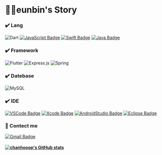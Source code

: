 # 👨‍💻eunbin's Story

### ✔️ Lang
  ![Dart](https://img.shields.io/badge/dynamic/json?url=<URL>&label=<LABEL>&query=<$.DATA.SUBDATA>&color=<COLOR>&prefix=<PREFIX>&suffix=<SUFFIX>)
  [![JavaScript Badge](https://img.shields.io/badge/JavaScript-F7DF1E?style=for-the-badge&logo=JavaScript&logoColor=white)](https://javascript.info/)
  [![Swift Badge](https://img.shields.io/badge/Swift-FA7343?style=for-the-badge&logo=swift&logoColor=white)](https://www.swift.org/)
  [![Java Badge](https://img.shields.io/badge/Java-007396?style=for-the-badge&logo=java&logoColor=white)](http://java.com/)
  
  
  
### ✔️ Framework
![Flutter](https://img.shields.io/badge/Flutter-%2302569B.svg?style=for-the-badge&logo=Flutter&logoColor=white)
![Express.js](https://img.shields.io/badge/express.js-%23404d59.svg?style=for-the-badge&logo=express&logoColor=%2361DAFB)
![Spring](https://img.shields.io/badge/spring-%236DB33F.svg?style=for-the-badge&logo=spring&logoColor=white)

### ✔️ Datebase
![MySQL](https://img.shields.io/badge/mysql-%2300f.svg?style=for-the-badge&logo=mysql&logoColor=white)
  
### ✔️ IDE
  [![VSCode Badge](https://img.shields.io/badge/VScode-007ACC?style=for-the-badge&logo=visual-studio-code&logoColor=white)](http://code.visualstudio.com/)
  [![Xcode Badge](https://img.shields.io/badge/Xcode-1575F9?style=for-the-badge&logo=xcode&logoColor=white)](http://developer.apple.com/)
  [![AndroidStudio Badge](https://img.shields.io/badge/Androidstudio-3DDC84?style=for-the-badge&logo=android-studio&logoColor=white)](http://developer.android.com/)
  [![Eclipse Badge](https://img.shields.io/badge/Eclipse-2C2255?style=for-the-badge&logo=eclipse&logoColor=white)](http://eclipse.org/)


### 🤝 Contect me
[![Gmail Badge](https://img.shields.io/badge/Gmail-EA4335?style=for-the-badge&logo=gmail&logoColor=white)](mailto:cksghwwkd@gmail.com)

#### 	[![chanhooop's GitHub stats](https://github-readme-stats.vercel.app/api?username=eunbinzz)](https://github.com/eunbinzz/github-readme-stats) 
